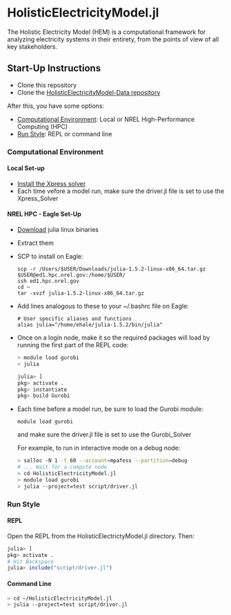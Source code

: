# HolisticElectricityModel.jl

The Holistic Electricity Model (HEM) is a computational framework for analyzing electricity systems in their entirety, from the points of view of all key stakeholders.

## Start-Up Instructions

- Clone this repository
- Clone the [HolisticElectricityModel-Data repository](https://github.nrel.gov/HEM/HolisticElectricityModel-Data)

After this, you have some options:
- [Computational Environment](#computational-environment): Local or NREL High-Performance Computing (HPC)
- [Run Style](#run-style): REPL or command line

### Computational Environment

#### Local Set-up

- [Install the Xpress solver](https://github.nrel.gov/dcutler/fico-xpress)
- Each time vefore a model run, make sure the driver.jl file is set to use the Xpress_Solver

#### NREL HPC - Eagle Set-Up

- [Download](https://julialang.org/downloads/) julia linux binaries
- Extract them
- SCP to install on Eagle:
    ```
    scp -r /Users/$USER/Downloads/julia-1.5.2-linux-x86_64.tar.gz $USER@ed1.hpc.nrel.gov:/home/$USER/
    ssh ed1.hpc.nrel.gov
    cd ~
    tar -xvzf julia-1.5.2-linux-x86_64.tar.gz
    ```
- Add lines analogous to these to your ~/.bashrc file on Eagle:
    ```
    # User specific aliases and functions
    alias julia="/home/ehale/julia-1.5.2/bin/julia"
    ```
- Once on a login node, make it so the required packages will load by running the first part of the REPL code:
    ```bash
    > module load gurobi
    > julia
    ```

    ```julia
    julia> ]
    pkg> activate .
    pkg> instantiate
    pkg> build Gurobi
    ```
- Each time before a model run, be sure to load the Gurobi module:
    ```
    module load gurobi
    ```
    and make sure the driver.jl file is set to use the Gurobi_Solver
  
    For example, to run in interactive mode on a debug node:
    ```bash
    > salloc -N 1 -t 60 --account=mpafess --partition=debug
    # ... Wait for a compute node
    > cd HolisticElectricityModel.jl
    > module load gurobi
    > julia --project=test script/driver.jl
    ```


### Run Style

#### REPL

Open the REPL from the HolisticElectrictyModel.jl directory. Then:

```julia
julia> ]
pkg> activate .
# Hit Backspace
julia> include("script/driver.jl")
```

#### Command Line

```bash
> cd ~/HolisticElectricityModel.jl
> julia --project=test script/driver.jl
```
